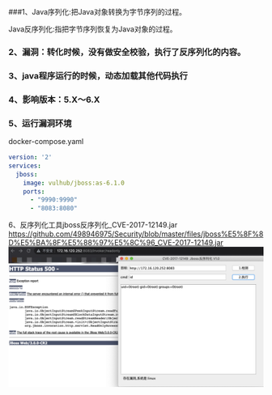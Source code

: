 ###1、Java序列化:把Java对象转换为字节序列的过程。

Java反序列化:指把字节序列恢复为Java对象的过程。

### 2、漏洞：转化时候，没有做安全校验，执行了反序列化的内容。

### 3、java程序运行的时候，动态加载其他代码执行

### 4、影响版本：5.X～6.X

### 5、运行漏洞环境
docker-compose.yaml
```yaml
version: '2'
services:
  jboss:
    image: vulhub/jboss:as-6.1.0
    ports:
      - "9990:9990"
      - "8083:8080"
```

6、反序列化工具jboss反序列化_CVE-2017-12149.jar
https://github.com/498946975/Security/blob/master/files/jboss%E5%8F%8D%E5%BA%8F%E5%88%97%E5%8C%96_CVE-2017-12149.jar
![image](https://github.com/498946975/Security/blob/master/images/image-20211229123707309.png)
